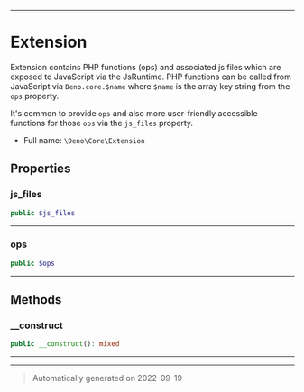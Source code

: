 ***

# Extension

Extension contains PHP functions (ops) and associated js files which are
exposed to JavaScript via the JsRuntime. PHP functions can be called from JavaScript
via `Deno.core.$name` where `$name` is the array key string from the `ops` property.

It's common to provide `ops` and also more user-friendly accessible functions for those
`ops` via the `js_files` property.

* Full name: `\Deno\Core\Extension`




## Properties


### js_files



```php
public $js_files
```






***

### ops



```php
public $ops
```






***

## Methods


### __construct



```php
public __construct(): mixed
```











***


***
> Automatically generated on 2022-09-19
